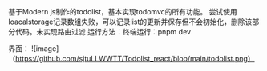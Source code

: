 基于Modern js制作的todolist，基本实现todomvc的所有功能。
尝试使用loacalstorage记录数组失败，可以记录list的更新并保存但不会初始化，删除该部分代码。未实现路由过滤
运行方法：终端运行：pnpm dev

界面：
![image]（https://github.com/sjtuLLWWTT/Todolist_react/blob/main/todolist.png）
